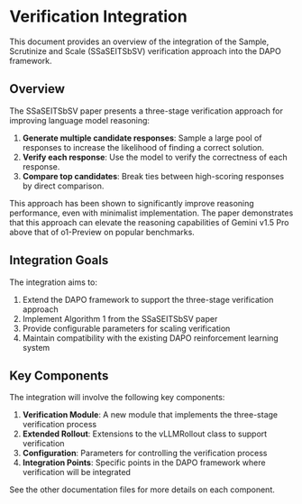 # Verification Integration

This document provides an overview of the integration of the Sample, Scrutinize and Scale (SSaSEITSbSV) verification approach into the DAPO framework.

## Overview

The SSaSEITSbSV paper presents a three-stage verification approach for improving language model reasoning:

1. **Generate multiple candidate responses**: Sample a large pool of responses to increase the likelihood of finding a correct solution.
2. **Verify each response**: Use the model to verify the correctness of each response.
3. **Compare top candidates**: Break ties between high-scoring responses by direct comparison.

This approach has been shown to significantly improve reasoning performance, even with minimalist implementation. The paper demonstrates that this approach can elevate the reasoning capabilities of Gemini v1.5 Pro above that of o1-Preview on popular benchmarks.

## Integration Goals

The integration aims to:

1. Extend the DAPO framework to support the three-stage verification approach
2. Implement Algorithm 1 from the SSaSEITSbSV paper
3. Provide configurable parameters for scaling verification
4. Maintain compatibility with the existing DAPO reinforcement learning system

## Key Components

The integration will involve the following key components:

1. **Verification Module**: A new module that implements the three-stage verification process
2. **Extended Rollout**: Extensions to the vLLMRollout class to support verification
3. **Configuration**: Parameters for controlling the verification process
4. **Integration Points**: Specific points in the DAPO framework where verification will be integrated

See the other documentation files for more details on each component.
